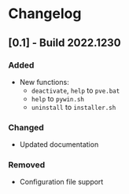 # Changelog

## [0.1] - Build 2022.1230

### Added

- New functions:
	+ `deactivate`, `help` to `pve.bat`
	+ `help` to `pywin.sh`
	+ `uninstall` to `installer.sh`

### Changed

- Updated documentation

### Removed

- Configuration file support
